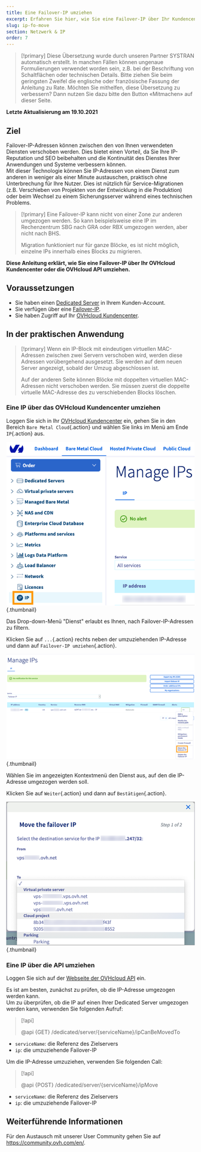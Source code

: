 ```yaml
---
title: Eine Failover-IP umziehen
excerpt: Erfahren Sie hier, wie Sie eine Failover-IP über Ihr Kundencenter oder die OVHcloud API umziehen
slug: ip-fo-move
section: Netzwerk & IP
order: 7
---
```


> [!primary]
> Diese Übersetzung wurde durch unseren Partner SYSTRAN automatisch erstellt. In manchen Fällen können ungenaue Formulierungen verwendet worden sein, z.B. bei der Beschriftung von Schaltflächen oder technischen Details. Bitte ziehen Sie beim geringsten Zweifel die englische oder französische Fassung der Anleitung zu Rate. Möchten Sie mithelfen, diese Übersetzung zu verbessern? Dann nutzen Sie dazu bitte den Button «Mitmachen» auf dieser Seite.
>

**Letzte Aktualisierung am 19.10.2021**

## Ziel

Failover-IP-Adressen können zwischen den von Ihnen verwendeten Diensten verschoben werden. Dies bietet einen Vorteil, da Sie Ihre IP-Reputation und SEO beibehalten und die Kontinuität des Dienstes Ihrer Anwendungen und Systeme verbessern können.<br>
Mit dieser Technologie können Sie IP-Adressen von einem Dienst zum anderen in weniger als einer Minute austauschen, praktisch ohne Unterbrechung für Ihre Nutzer. Dies ist nützlich für Service-Migrationen (z.B. Verschieben von Projekten von der Entwicklung in die Produktion) oder beim Wechsel zu einem Sicherungsserver während eines technischen Problems.

> [!primary]
> Eine Failover-IP kann nicht von einer Zone zur anderen umgezogen werden. So kann beispielsweise eine IP im Rechenzentrum SBG nach GRA oder RBX umgezogen werden, aber nicht nach BHS.
>
> Migration funktioniert nur für ganze Blöcke, es ist nicht möglich, einzelne IPs innerhalb eines Blocks zu migrieren.

**Diese Anleitung erklärt, wie Sie eine Failover-IP über Ihr OVHcloud Kundencenter oder die OVHcloud API umziehen.**

## Voraussetzungen

- Sie haben einen [Dedicated Server](https://www.ovhcloud.com/de/bare-metal/) in Ihrem Kunden-Account.
- Sie verfügen über eine [Failover-IP](https://www.ovhcloud.com/de/bare-metal/ip/).
- Sie haben Zugriff auf Ihr [OVHcloud Kundencenter](https://www.ovh.com/auth/?action=gotomanager&from=https://www.ovh.de/&ovhSubsidiary=de).

## In der praktischen Anwendung

> [!primary]
> Wenn ein IP-Block mit eindeutigen virtuellen MAC-Adressen zwischen zwei Servern verschoben wird, werden diese Adressen vorübergehend ausgesetzt. Sie werden auf dem neuen Server angezeigt, sobald der Umzug abgeschlossen ist.
>
> Auf der anderen Seite können Blöcke mit doppelten virtuellen MAC-Adressen nicht verschoben werden. Sie müssen zuerst die doppelte virtuelle MAC-Adresse des zu verschiebenden Blocks löschen.
>

### Eine IP über das OVHcloud Kundencenter umziehen

Loggen Sie sich in Ihr [OVHcloud Kundencenter](https://www.ovh.com/auth/?action=gotomanager&from=https://www.ovh.de/&ovhSubsidiary=de) ein, gehen Sie in den Bereich `Bare Metal Cloud`{.action} und wählen Sie links im Menü am Ende `IP`{.action} aus.

![Kundencenter](images/manager01.png){.thumbnail}

Das Drop-down-Menü "Dienst" erlaubt es Ihnen, nach Failover-IP-Adressen zu filtern.

Klicken Sie auf `...`{.action} rechts neben der umzuziehenden IP-Adresse und dann auf `Failover-IP umziehen`{.action}.

![Kundencenter](images/manager02.png){.thumbnail}

Wählen Sie im angezeigten Kontextmenü den Dienst aus, auf den die IP-Adresse umgezogen werden soll.

Klicken Sie auf `Weiter`{.action} und dann auf `Bestätigen`{.action}.

![Kundencenter](images/manager03.png){.thumbnail}

### Eine IP über die API umziehen

Loggen Sie sich auf der [Webseite der OVHcloud API](https://api.ovh.com/) ein.

Es ist am besten, zunächst zu prüfen, ob die IP-Adresse umgezogen werden kann.
<br>Um zu überprüfen, ob die IP auf einen Ihrer Dedicated Server umgezogen werden kann, verwenden Sie folgenden Aufruf:

> [!api]
>
> @api {GET} /dedicated/server/{serviceName}/ipCanBeMovedTo
>

- `serviceName`: die Referenz des Zielservers
- `ip`: die umzuziehende Failover-IP

Um die IP-Adresse umzuziehen, verwenden Sie folgenden Call:

> [!api]
>
> @api {POST} /dedicated/server/{serviceName}/ipMove
>

- `serviceName`: die Referenz des Zielservers
- `ip`: die umzuziehende Failover-IP

## Weiterführende Informationen

Für den Austausch mit unserer User Community gehen Sie auf <https://community.ovh.com/en/>.

